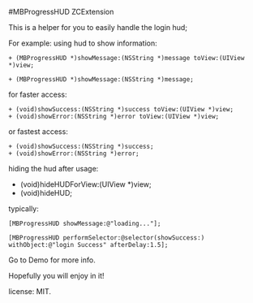#MBProgressHUD ZCExtension

This is a helper for you to easily handle the login hud;

For example:
using hud to show information:

	+ (MBProgressHUD *)showMessage:(NSString *)message toView:(UIView *)view;
	
	+ (MBProgressHUD *)showMessage:(NSString *)message;

for faster access:

	+ (void)showSuccess:(NSString *)success toView:(UIView *)view;
	+ (void)showError:(NSString *)error toView:(UIView *)view;

or fastest access:

	+ (void)showSuccess:(NSString *)success;
	+ (void)showError:(NSString *)error;

hiding the hud after usage:

+ (void)hideHUDForView:(UIView *)view;
+ (void)hideHUD;

typically:

	[MBProgressHUD showMessage:@"loading..."];

	[MBProgressHUD performSelector:@selector(showSuccess:) withObject:@"login Success" afterDelay:1.5];

Go to Demo for more info.

Hopefully you will enjoy in it!

license: MIT.